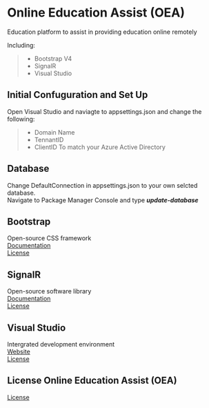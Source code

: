 # Online Education Assist (OEA)
Education platform to assist in providing education online remotely

Including:
> - Bootstrap V4
> - SignalR
> - Visual Studio

## Initial Confuguration and Set Up
Open Visual Studio and naviagte to appsettings.json and change the following:
> - Domain Name
> - TennantID
> - ClientID
To match your Azure Active Directory

## Database
Change DefaultConnection in appsettings.json to your own selcted database.<br />
Navigate to Package Manager Console and type ***update-database***

## Bootstrap
Open-source CSS framework <br />
[Documentation](https://getbootstrap.com/docs/4.6/getting-started/introduction/) <br />
[License](https://github.com/twbs/bootstrap/blob/main/LICENSE)


## SignalR
Open-source software library <br />
[Documentation](https://dotnet.microsoft.com/apps/aspnet/signalr) <br />
[License](https://github.com/SignalR/SignalR/blob/main/LICENSE.txt)

## Visual Studio
Intergrated development environment <br />
[Website](https://visualstudio.microsoft.com/) <br />
[License](https://en.wikipedia.org/wiki/Freemium)

## License Online Education Assist (OEA)

[License](https://github.com/willandrews98/DissertationProject/blob/master/LICENSE.txt)

